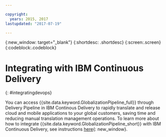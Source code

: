 ```yaml
---

copyright:
  years: 2015, 2017
lastupdated: "2017-07-19"

---
```


{:new_window: target="_blank"}
{:shortdesc: .shortdesc}
{:screen:.screen}
{:codeblock:.codeblock}

# Integrating with IBM Continuous Delivery
{: #integratingdevops}


You can access {{site.data.keyword.GlobalizationPipeline_full}} through Delivery Pipeline in IBM Continous Delivery to rapidly translate and release cloud and mobile applications to your global customers, saving time and reducing manual translation management operations. To learn more about how to integrate {{site.data.keyword.GlobalizationPipeline_short}} with IBM Continuous Delivery, see instructions [here](https://www.ibm.com/blogs/bluemix/2017/06/integrating-globalization-pipeline-devops/){: new_window}.


